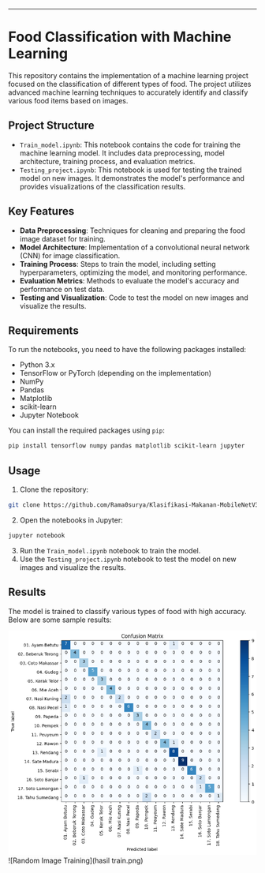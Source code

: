 ---

# Food Classification with Machine Learning

This repository contains the implementation of a machine learning project focused on the classification of different types of food. The project utilizes advanced machine learning techniques to accurately identify and classify various food items based on images.

## Project Structure

- `Train_model.ipynb`: This notebook contains the code for training the machine learning model. It includes data preprocessing, model architecture, training process, and evaluation metrics.
- `Testing_project.ipynb`: This notebook is used for testing the trained model on new images. It demonstrates the model's performance and provides visualizations of the classification results.

## Key Features

- **Data Preprocessing**: Techniques for cleaning and preparing the food image dataset for training.
- **Model Architecture**: Implementation of a convolutional neural network (CNN) for image classification.
- **Training Process**: Steps to train the model, including setting hyperparameters, optimizing the model, and monitoring performance.
- **Evaluation Metrics**: Methods to evaluate the model's accuracy and performance on test data.
- **Testing and Visualization**: Code to test the model on new images and visualize the results.

## Requirements

To run the notebooks, you need to have the following packages installed:

- Python 3.x
- TensorFlow or PyTorch (depending on the implementation)
- NumPy
- Pandas
- Matplotlib
- scikit-learn
- Jupyter Notebook

You can install the required packages using `pip`:

```bash
pip install tensorflow numpy pandas matplotlib scikit-learn jupyter
```

## Usage

1. Clone the repository:

```bash
git clone https://github.com/Rama0surya/Klasifikasi-Makanan-MobileNetV3.git
```

2. Open the notebooks in Jupyter:

```bash
jupyter notebook
```

3. Run the `Train_model.ipynb` notebook to train the model.
4. Use the `Testing_project.ipynb` notebook to test the model on new images and visualize the results.

## Results

The model is trained to classify various types of food with high accuracy. Below are some sample results:

![Testing Confusion Matrix](conf_matrix.png)
![Random Image Training](hasil train.png)

